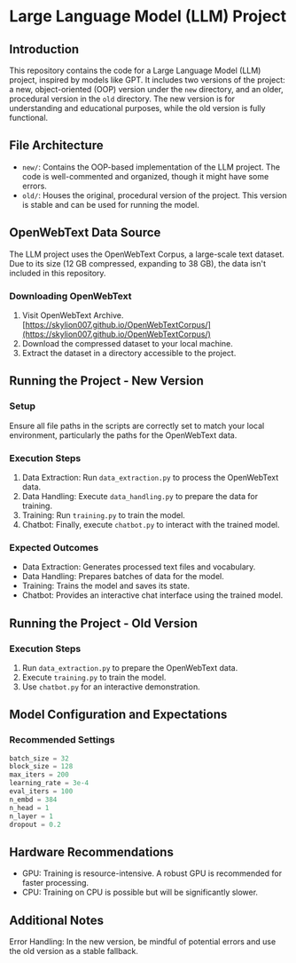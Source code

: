 # Large Language Model (LLM) Project

## Introduction

This repository contains the code for a Large Language Model (LLM) project, inspired by models like GPT. It includes two versions of the project: a new, object-oriented (OOP) version under the `new` directory, and an older, procedural version in the `old` directory. The new version is for understanding and educational purposes, while the old version is fully functional.

## File Architecture

- `new/`: Contains the OOP-based implementation of the LLM project. The code is well-commented and organized, though it might have some errors.
- `old/`: Houses the original, procedural version of the project. This version is stable and can be used for running the model.

## OpenWebText Data Source

The LLM project uses the OpenWebText Corpus, a large-scale text dataset. Due to its size (12 GB compressed, expanding to 38 GB), the data isn't included in this repository.

### Downloading OpenWebText

1. Visit OpenWebText Archive. [https://skylion007.github.io/OpenWebTextCorpus/](https://skylion007.github.io/OpenWebTextCorpus/)
2. Download the compressed dataset to your local machine.
3. Extract the dataset in a directory accessible to the project.

## Running the Project - New Version

### Setup

Ensure all file paths in the scripts are correctly set to match your local environment, particularly the paths for the OpenWebText data.

### Execution Steps

1. Data Extraction: Run `data_extraction.py` to process the OpenWebText data.
2. Data Handling: Execute `data_handling.py` to prepare the data for training.
3. Training: Run `training.py` to train the model.
4. Chatbot: Finally, execute `chatbot.py` to interact with the trained model.

### Expected Outcomes

- Data Extraction: Generates processed text files and vocabulary.
- Data Handling: Prepares batches of data for the model.
- Training: Trains the model and saves its state.
- Chatbot: Provides an interactive chat interface using the trained model.

## Running the Project - Old Version

### Execution Steps

1. Run `data_extraction.py` to prepare the OpenWebText data.
2. Execute `training.py` to train the model.
3. Use `chatbot.py` for an interactive demonstration.

## Model Configuration and Expectations

### Recommended Settings

```python
batch_size = 32
block_size = 128
max_iters = 200
learning_rate = 3e-4
eval_iters = 100
n_embd = 384
n_head = 1
n_layer = 1
dropout = 0.2
```
## Hardware Recommendations

- GPU: Training is resource-intensive. A robust GPU is recommended for faster processing.
- CPU: Training on CPU is possible but will be significantly slower.

## Additional Notes
Error Handling: In the new version, be mindful of potential errors and use the old version as a stable fallback.

